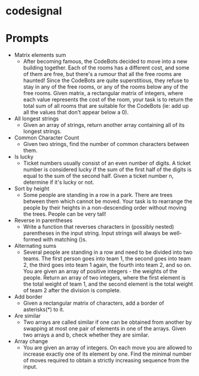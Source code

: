 # codesignal

# Prompts

  * Matrix elements sum
      * After becoming famous, the CodeBots decided to move into a new building together. Each of the rooms has a different cost, and some of them are free, but there's a rumour that all the free rooms are haunted! Since the CodeBots are quite superstitious, they refuse to stay in any of the free rooms, or any of the rooms below any of the free rooms.  Given matrix, a rectangular matrix of integers, where each value represents the cost of the room, your task is to return the total sum of all rooms that are suitable for the CodeBots (ie: add up all the values that don't appear below a 0).
  * All longest strings
      * Given an array of strings, return another array containing all of its longest strings.
  * Common Character Count
      * Given two strings, find the number of common characters between them.
  * Is lucky
      * Ticket numbers usually consist of an even number of digits. A ticket number is considered lucky if the sum of the first half of the digits is equal to the sum of the second half.  Given a ticket number n, determine if it's lucky or not.
  * Sort by height
      * Some people are standing in a row in a park. There are trees between them which cannot be moved. Your task is to rearrange the people by their heights in a non-descending order without moving the trees. People can be very tall!
  * Reverse in parentheses
      * Write a function that reverses characters in (possibly nested) parentheses in the input string.  Input strings will always be well-formed with matching ()s.
  * Alternating sums
      * Several people are standing in a row and need to be divided into two teams. The first person goes into team 1, the second goes into team 2, the third goes into team 1 again, the fourth into team 2, and so on.  You are given an array of positive integers - the weights of the people. Return an array of two integers, where the first element is the total weight of team 1, and the second element is the total weight of team 2 after the division is complete.
  * Add border
      * Given a rectangular matrix of characters, add a border of asterisks(*) to it.
  * Are similar
      * Two arrays are called similar if one can be obtained from another by swapping at most one pair of elements in one of the arrays.  Given two arrays a and b, check whether they are similar.
  * Array change
      * You are given an array of integers. On each move you are allowed to increase exactly one of its element by one. Find the minimal number of moves required to obtain a strictly increasing sequence from the input.
